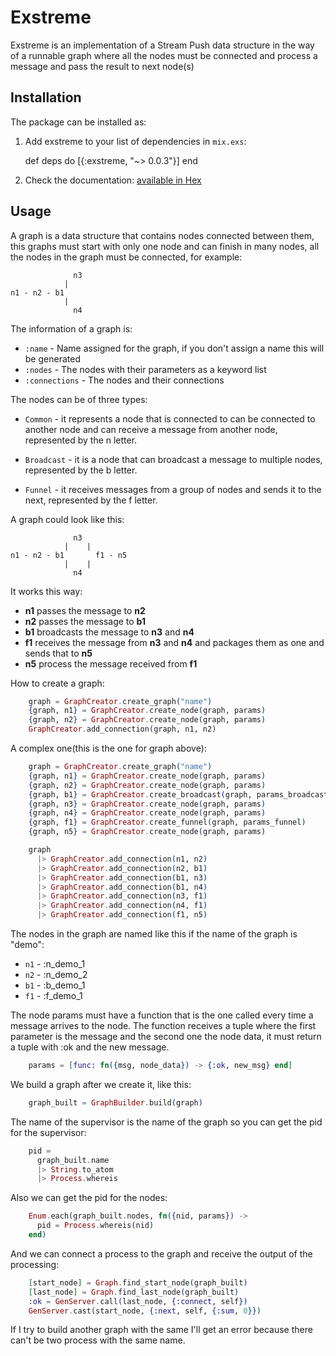 # Exstreme

Exstreme is an implementation of a Stream Push data structure in the way of a runnable graph where all the nodes must be connected and process a message and pass the result to next node(s)

## Installation

The package can be installed as:

  1. Add exstreme to your list of dependencies in `mix.exs`:

        def deps do
          [{:exstreme, "~> 0.0.3"}]
        end

  2. Check the documentation: [available in Hex](https://hexdocs.pm/exstreme/Exstreme.html)

## Usage

A graph is a data structure that contains nodes connected between them, this graphs must start with only one node and can finish in many nodes, all the nodes in the graph must be connected, for example:

```
              n3
            |
n1 - n2 - b1
            |
              n4
```

The information of a graph is:

* `:name` - Name assigned for the graph, if you don't assign a name this will be generated
* `:nodes` - The nodes with their parameters as a keyword list
* `:connections` - The nodes and their connections

The nodes can be of three types:

* `Common` - it represents a node that is connected to can be connected to another node and can receive a message from another node, represented by the n letter.

* `Broadcast` - it is a node that can broadcast a message to multiple nodes, represented by the b letter.

* `Funnel` - it receives messages from a group of nodes and sends it to the next, represented by the f letter.

A graph could look like this:

```
              n3
            |    |
n1 - n2 - b1       f1 - n5
            |    |
              n4
```

It works this way:

- **n1** passes the message to **n2**
- **n2** passes the message to **b1**
- **b1** broadcasts the message to **n3** and **n4**
- **f1** receives the message from **n3** and **n4** and packages them as one and sends that to **n5**
- **n5** process the message received from **f1**

How to create a graph:

```elixir
    graph = GraphCreator.create_graph("name")
    {graph, n1} = GraphCreator.create_node(graph, params)
    {graph, n2} = GraphCreator.create_node(graph, params)
    GraphCreator.add_connection(graph, n1, n2)
```

A complex one(this is the one for graph above):

```elixir
    graph = GraphCreator.create_graph("name")
    {graph, n1} = GraphCreator.create_node(graph, params)
    {graph, n2} = GraphCreator.create_node(graph, params)
    {graph, b1} = GraphCreator.create_broadcast(graph, params_broadcast)
    {graph, n3} = GraphCreator.create_node(graph, params)
    {graph, n4} = GraphCreator.create_node(graph, params)
    {graph, f1} = GraphCreator.create_funnel(graph, params_funnel)
    {graph, n5} = GraphCreator.create_node(graph, params)

    graph
      |> GraphCreator.add_connection(n1, n2)
      |> GraphCreator.add_connection(n2, b1)
      |> GraphCreator.add_connection(b1, n3)
      |> GraphCreator.add_connection(b1, n4)
      |> GraphCreator.add_connection(n3, f1)
      |> GraphCreator.add_connection(n4, f1)
      |> GraphCreator.add_connection(f1, n5)
  ```

The nodes in the graph are named like this if the name of the graph is "demo":

* `n1` - :n_demo_1
* `n2` - :n_demo_2
* `b1` - :b_demo_1
* `f1` - :f_demo_1

The node params must have a function that is the one called every time a message arrives to the node. The function receives  a tuple where the first parameter is the message and the second one the node data, it must return a tuple with :ok and the new message.

```elixir
    params = [func: fn({msg, node_data}) -> {:ok, new_msg} end]
```

We build a graph after we create it, like this:

```elixir
    graph_built = GraphBuilder.build(graph)
```

The name of the supervisor is the name of the graph so you can get the pid for the supervisor:

```elixir
    pid =
      graph_built.name
      |> String.to_atom
      |> Process.whereis
```

Also we can get the pid for the nodes:

```elixir
    Enum.each(graph_built.nodes, fn({nid, params}) ->
      pid = Process.whereis(nid)
    end)
```

And we can connect a process to the graph and receive the output of the processing:

```elixir
    [start_node] = Graph.find_start_node(graph_built)
    [last_node] = Graph.find_last_node(graph_built)
    :ok = GenServer.call(last_node, {:connect, self})
    GenServer.cast(start_node, {:next, self, {:sum, 0}})
```

If I try to build another graph with the same I'll get an error because there can't be two process with the same name.
